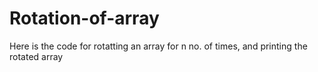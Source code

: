 # Rotation-of-array 
Here is the code for rotatting an array for n no. of times, and printing the rotated array
